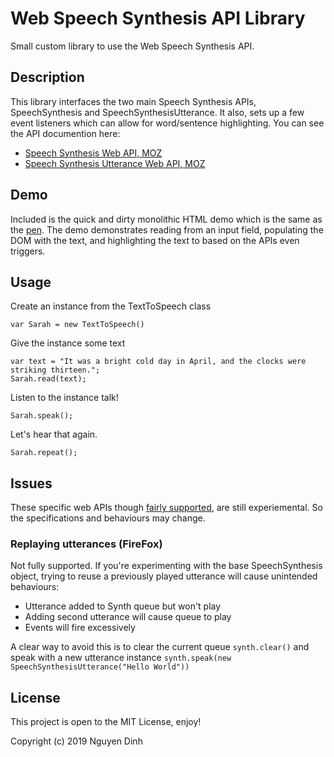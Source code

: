 # Web Speech Synthesis API Library
Small custom library to use the Web Speech Synthesis API.

## Description
This library interfaces the two main Speech Synthesis APIs, SpeechSynthesis and SpeechSynthesisUtterance. It also, sets up a few event listeners which can allow for word/sentence highlighting.
You can see the API documention here:
- [Speech Synthesis Web API, MOZ](https://developer.mozilla.org/en-US/docs/Web/API/SpeechSynthesis)
- [Speech Synthesis Utterance Web API, MOZ](https://developer.mozilla.org/en-US/docs/Web/API/SpeechSynthesisUtterance)

## Demo
Included is the quick and dirty monolithic HTML demo which is the same as the [pen](https://codepen.io/dinher/pen/MWWMKvN).
The demo demonstrates reading from an input field, populating the DOM with the text, and highlighting the text to based on the APIs even triggers.

## Usage
Create an instance from the TextToSpeech class
```
var Sarah = new TextToSpeech()
```

Give the instance some text
```
var text = "It was a bright cold day in April, and the clocks were striking thirteen.";
Sarah.read(text);
```

Listen to the instance talk!
```
Sarah.speak();
```

Let's hear that again.
```
Sarah.repeat();
```

## Issues
These specific web APIs though [fairly supported](https://developer.mozilla.org/en-US/docs/Web/API/SpeechSynthesis#Browser_compatibility), are still experiemental. So the specifications and behaviours may change.

### Replaying utterances (FireFox)
Not fully supported. If you're experimenting with the base SpeechSynthesis object, trying to reuse a previously played utterance will cause unintended behaviours:
- Utterance added to Synth queue but won't play
- Adding second utterance will cause queue to play
- Events will fire excessively

A clear way to avoid this is to clear the current queue `synth.clear()` and speak with a new utterance instance `synth.speak(new SpeechSynthesisUtterance("Hello World"))`

## License
This project is open to the MIT License, enjoy!

Copyright (c) 2019 Nguyen Dinh

